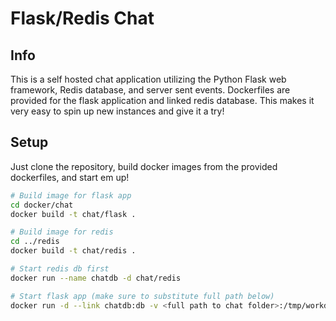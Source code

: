 # Flask/Redis Chat

## Info
This is a self hosted chat application utilizing the Python Flask web framework, Redis database, and server sent events.  Dockerfiles are provided for the flask application and linked redis database.  This makes it very easy to spin up new instances and give it a try!

## Setup
Just clone the repository, build docker images from the provided dockerfiles, and start em up!

```bash
# Build image for flask app
cd docker/chat
docker build -t chat/flask .

# Build image for redis
cd ../redis
docker build -t chat/redis .

# Start redis db first
docker run --name chatdb -d chat/redis

# Start flask app (make sure to substitute full path below)
docker run -d --link chatdb:db -v <full path to chat folder>:/tmp/workdir -p 8012:8012 chat/flask
```
